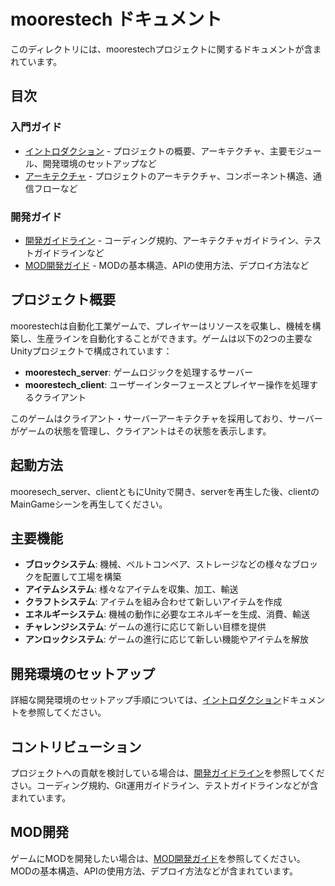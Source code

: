 # moorestech ドキュメント

このディレクトリには、moorestechプロジェクトに関するドキュメントが含まれています。

## 目次

### 入門ガイド

- [イントロダクション](introduction.md) - プロジェクトの概要、アーキテクチャ、主要モジュール、開発環境のセットアップなど
- [アーキテクチャ](architecture.md) - プロジェクトのアーキテクチャ、コンポーネント構造、通信フローなど

### 開発ガイド

- [開発ガイドライン](development_guidelines.md) - コーディング規約、アーキテクチャガイドライン、テストガイドラインなど
- [MOD開発ガイド](mod_development_guide.md) - MODの基本構造、APIの使用方法、デプロイ方法など

## プロジェクト概要

moorestechは自動化工業ゲームで、プレイヤーはリソースを収集し、機械を構築し、生産ラインを自動化することができます。ゲームは以下の2つの主要なUnityプロジェクトで構成されています：

- **moorestech_server**: ゲームロジックを処理するサーバー
- **moorestech_client**: ユーザーインターフェースとプレイヤー操作を処理するクライアント

このゲームはクライアント・サーバーアーキテクチャを採用しており、サーバーがゲームの状態を管理し、クライアントはその状態を表示します。

## 起動方法

mooresech_server、clientともにUnityで開き、serverを再生した後、clientのMainGameシーンを再生してください。

## 主要機能

- **ブロックシステム**: 機械、ベルトコンベア、ストレージなどの様々なブロックを配置して工場を構築
- **アイテムシステム**: 様々なアイテムを収集、加工、輸送
- **クラフトシステム**: アイテムを組み合わせて新しいアイテムを作成
- **エネルギーシステム**: 機械の動作に必要なエネルギーを生成、消費、輸送
- **チャレンジシステム**: ゲームの進行に応じて新しい目標を提供
- **アンロックシステム**: ゲームの進行に応じて新しい機能やアイテムを解放

## 開発環境のセットアップ

詳細な開発環境のセットアップ手順については、[イントロダクション](introduction.md)ドキュメントを参照してください。

## コントリビューション

プロジェクトへの貢献を検討している場合は、[開発ガイドライン](development_guidelines.md)を参照してください。コーディング規約、Git運用ガイドライン、テストガイドラインなどが含まれています。

## MOD開発

ゲームにMODを開発したい場合は、[MOD開発ガイド](mod_development_guide.md)を参照してください。MODの基本構造、APIの使用方法、デプロイ方法などが含まれています。